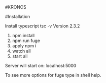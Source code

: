 #KRONOS

#Installation

Install typescript
tsc -v
Version 2.3.2

1. npm install
2. npm run fuge
3. apply npm i
4. watch all
5. start all

Server will start on: localhost:5000

To see more options for fuge type in shell help.